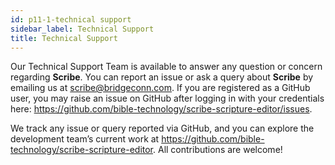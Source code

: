 ```yaml
---
id: p11-1-technical support
sidebar_label: Technical Support
title: Technical Support
---
```


Our Technical Support Team is available to answer any question or concern regarding **Scribe**. You can report an issue or ask a query about **Scribe** by emailing us at scribe@bridgeconn.com. If you are registered as a GitHub user, you may raise an issue on GitHub after logging in with your credentials here: https://github.com/bible-technology/scribe-scripture-editor/issues.

We track any issue or query reported via GitHub, and you can explore the development team’s current work at https://github.com/bible-technology/scribe-scripture-editor. All contributions are welcome!
